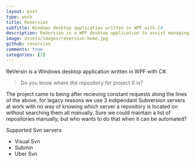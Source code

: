 ```yaml
---
layout: post
type: work
title: ReVersion
subTitle: Windows desktop application written in WPF with C#
description: ReVersion is a WPF desktop application to assist managing working copies of SVN repositories spread out over multiple SVN servers. ReVersion allows developers working on many different projects, often on multiple servers, the ability to search a single location for the repository they require with the ability to checkout a number of repositories at once to assist setting up new PC's.
image: assets/images/reversion-home.jpg
github: reversion
comments: true
categories: [3]
---
```


ReVersin is a Windows desktop application written in WPF with C#.

> Do you know where the repository for project X is?

The project came to being after recieving constant requests along the lines of the above, for legacy reasons we use 3 indipendant Subversion servers at work with no way of knowing which server a repository is located on without searching them all manually. Sure we could maintain a list of repositories manually, but who wants to do that when it can be automated?

Supported Svn servers
- Visual Svn
- Submin
- Uber Svn